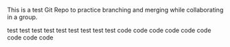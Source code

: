 This is a test Git Repo to practice branching and merging while collaborating in a group.

test test test test test test test test test
code code code code code code code code code
